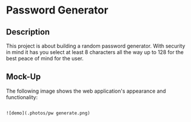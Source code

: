 # Password Generator

## Description 
This project is about building a random password generator. With security in mind it has you select at least 8 characters all the way up to 128 for the best peace of mind for the user.

## Mock-Up

The following image shows the web application's appearance and functionality:

```

![demo](.photos/pw generate.png)